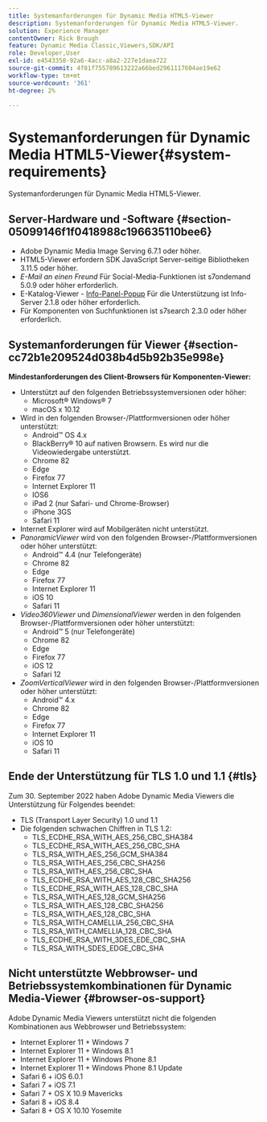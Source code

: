 ```yaml
---
title: Systemanforderungen für Dynamic Media HTML5-Viewer
description: Systemanforderungen für Dynamic Media HTML5-Viewer.
solution: Experience Manager
contentOwner: Rick Brough
feature: Dynamic Media Classic,Viewers,SDK/API
role: Developer,User
exl-id: e4543358-92a6-4acc-a8a2-227e1daea722
source-git-commit: 4f81f755789613222a66bed2961117604ae19e62
workflow-type: tm+mt
source-wordcount: '361'
ht-degree: 2%

---
```


# Systemanforderungen für Dynamic Media HTML5-Viewer{#system-requirements}

Systemanforderungen für Dynamic Media HTML5-Viewer.

<!-- Updated March 03, 2022 Contact is now Deepa Gupta -->

<!-- Updated April 06, 2021 from https://wiki.corp.adobe.com/pages/viewpage.action?spaceKey=scene7qa&title=s7Viewers%2C+S7SDK%2C+S7OnDemand+Release+Notes - Contact is Sasha -->

## Server-Hardware und -Software {#section-05099146f1f0418988c196635110bee6}

<!-- Updated March 03, 2022 Contact is now Deepa Gupta -->

* Adobe Dynamic Media Image Serving 6.7.1 oder höher.
* HTML5-Viewer erfordern SDK JavaScript Server-seitige Bibliotheken 3.11.5 oder höher.
* *E-Mail an einen Freund* Für Social-Media-Funktionen ist s7ondemand 5.0.9 oder höher erforderlich.
* E-Katalog-Viewer - [Info-Panel-Popup](/help/aem-viewers-ref/c-html5-s7-aem-asset-viewers/c-html5-20-ecatalog-viewer-about/c-html5-20-ecatalog-viewer-customizingviewer/r-html5-ecatalog-viewer-20-customize-infopanelpopup.md) Für die Unterstützung ist Info-Server 2.1.8 oder höher erforderlich.
* Für Komponenten von Suchfunktionen ist s7search 2.3.0 oder höher erforderlich.

## Systemanforderungen für Viewer {#section-cc72b1e209524d038b4d5b92b35e998e}

**Mindestanforderungen des Client-Browsers für Komponenten-Viewer:**

* Unterstützt auf den folgenden Betriebssystemversionen oder höher:
   * Microsoft® Windows® 7
   * macOS x 10.12
* Wird in den folgenden Browser-/Plattformversionen oder höher unterstützt:
   * Android™ OS 4.x
   * BlackBerry® 10 auf nativen Browsern. Es wird nur die Videowiedergabe unterstützt.
   * Chrome 82
   * Edge
   * Firefox 77
   * Internet Explorer 11
   * IOS6
   * iPad 2 (nur Safari- und Chrome-Browser)
   * iPhone 3GS
   * Safari 11
* Internet Explorer wird auf Mobilgeräten nicht unterstützt.
* *PanoramicViewer* wird von den folgenden Browser-/Plattformversionen oder höher unterstützt:
   * Android™ 4.4 (nur Telefongeräte)
   * Chrome 82
   * Edge
   * Firefox 77
   * Internet Explorer 11
   * iOS 10
   * Safari 11
* *Video360Viewer* und *DimensionalViewer* werden in den folgenden Browser-/Plattformversionen oder höher unterstützt:
   * Android™ 5 (nur Telefongeräte)
   * Chrome 82
   * Edge
   * Firefox 77
   * iOS 12
   * Safari 12
* *ZoomVerticalViewer* wird in den folgenden Browser-/Plattformversionen oder höher unterstützt:
   * Android™ 4.x
   * Chrome 82
   * Edge
   * Firefox 77
   * Internet Explorer 11
   * iOS 10
   * Safari 11

## Ende der Unterstützung für TLS 1.0 und 1.1 {#tls}

<!-- CQDOC-19433 -->

Zum 30. September 2022 haben Adobe Dynamic Media Viewers die Unterstützung für Folgendes beendet:

* TLS (Transport Layer Security) 1.0 und 1.1
* Die folgenden schwachen Chiffren in TLS 1.2:
   * TLS_ECDHE_RSA_WITH_AES_256_CBC_SHA384
   * TLS_ECDHE_RSA_WITH_AES_256_CBC_SHA
   * TLS_RSA_WITH_AES_256_GCM_SHA384
   * TLS_RSA_WITH_AES_256_CBC_SHA256
   * TLS_RSA_WITH_AES_256_CBC_SHA
   * TLS_ECDHE_RSA_WITH_AES_128_CBC_SHA256
   * TLS_ECDHE_RSA_WITH_AES_128_CBC_SHA
   * TLS_RSA_WITH_AES_128_GCM_SHA256
   * TLS_RSA_WITH_AES_128_CBC_SHA256
   * TLS_RSA_WITH_AES_128_CBC_SHA
   * TLS_RSA_WITH_CAMELLIA_256_CBC_SHA
   * TLS_RSA_WITH_CAMELLIA_128_CBC_SHA
   * TLS_ECDHE_RSA_WITH_3DES_EDE_CBC_SHA
   * TLS_RSA_WITH_SDES_EDGE_CBC_SHA

## Nicht unterstützte Webbrowser- und Betriebssystemkombinationen für Dynamic Media-Viewer {#browser-os-support}

<!-- CQDOC-19433 -->

Adobe Dynamic Media Viewers unterstützt nicht die folgenden Kombinationen aus Webbrowser und Betriebssystem:

* Internet Explorer 11 + Windows 7
* Internet Explorer 11 + Windows 8.1
* Internet Explorer 11 + Windows Phone 8.1
* Internet Explorer 11 + Windows Phone 8.1 Update
* Safari 6 + iOS 6.0.1
* Safari 7 + iOS 7.1
* Safari 7 + OS X 10.9 Mavericks
* Safari 8 + iOS 8.4
* Safari 8 + OS X 10.10 Yosemite

<!-- CQDOC-19433 -->

<!-- 
NOTE
Effective September 30, 2018, Adobe Dynamic Media Classic Viewers ended support of Transport Layer Security 1.0 (TLS 1.0). As such, Dynamic Media Classic no longer supports viewers on the following browsers/platforms that support TLS 1.0 (Adobe recommends using TLS 1.2 or later):

* Android&trade; 2.3.7
* Android&trade; 4.0.4
* Android&trade; 4.1.1
* Android&trade; 4.2.2
* Android&trade; 4.3
* Internet Explorer 7 on Window Vista&reg;
* Internet Explorer 8 on Windows&reg; XP
* Internet Explorer 8-10 on Windows&reg; 7
* Internet Explorer 10 on Windows&reg; Phone 8.0
* Safari 5.1.9 on Apple OS X 10.6.8
* Safari 6.0.4 on Apple OS X 10.8.4
* Java&trade; 6u45
* Java&trade; 7u25
* OpenSSL 0.9.8y
* Baidu January 2015

NOTE
FLASH VIEWERS END-OF-LIFE — Effective January 31, 2017, Adobe Dynamic Media Classic officially ended support for the Flash viewer platform. -->

